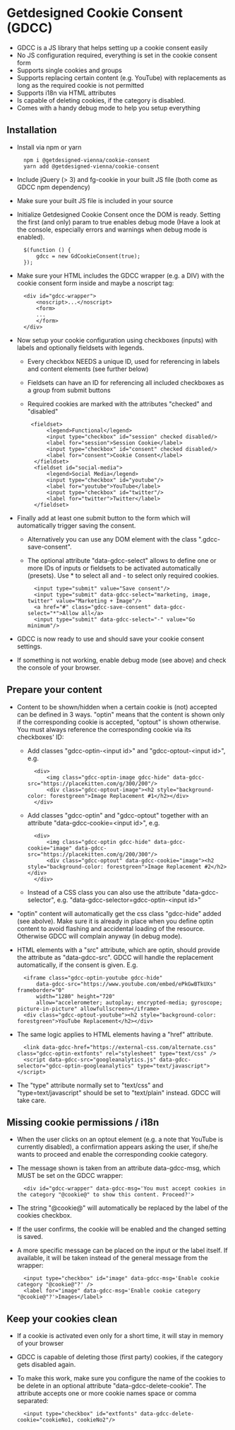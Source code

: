 Getdesigned Cookie Consent (GDCC)
======
* GDCC is a JS library that helps setting up a cookie consent easily
* No JS configuration required, everything is set in the cookie consent form
* Supports single cookies and groups
* Supports replacing certain content (e.g. YouTube) with replacements as long as the required cookie is not permitted
* Supports i18n via HTML attributes
* Is capable of deleting cookies, if the category is disabled.
* Comes with a handy debug mode to help you setup everything

## Installation
* Install via npm or yarn

        npm i @getdesigned-vienna/cookie-consent
        yarn add @getdesigned-vienna/cookie-consent
* Include jQuery (> 3) and fg-cookie in your built JS file (both come as GDCC npm dependency) 
* Make sure your built JS file is included in your source
* Initialize Getdesigned Cookie Consent once the DOM is ready. Setting the first (and only) param to true enables debug mode (Have a look at the console, especially errors and warnings when debug mode is enabled).

        $(function () {
            gdcc = new GdCookieConsent(true);
        });
* Make sure your HTML includes the GDCC wrapper (e.g. a DIV) with the cookie consent form inside and maybe a noscript tag:

        <div id="gdcc-wrapper">
            <noscript>...</noscript>
            <form>
            ...
            </form>
        </div>
* Now setup your cookie configuration using checkboxes (inputs) with labels and optionally fieldsets with legends.
    * Every checkbox NEEDS a unique ID, used for referencing in labels and content elements (see further below)
    * Fieldsets can have an ID for referencing all included checkboxes as a group from submit buttons
    * Required cookies are marked with the attributes "checked" and "disabled"

           <fieldset>
                <legend>Functional</legend>
                <input type="checkbox" id="session" checked disabled/>
                <label for="session">Session Cookie</label>
                <input type="checkbox" id="consent" checked disabled/>
                <label for="consent">Cookie Consent</label>
            </fieldset>
            <fieldset id="social-media">
                <legend>Social Media</legend>
                <input type="checkbox" id="youtube"/>
                <label for="youtube">YouTube</label>
                <input type="checkbox" id="twitter"/>
                <label for="twitter">Twitter</label>
            </fieldset>
 * Finally add at least one submit button to the form which will automatically trigger saving the consent.
    * Alternatively you can use any DOM element with the class ".gdcc-save-consent".
    * The optional attribute "data-gdcc-select" allows to define one or more IDs of inputs or fieldsets to be activated automatically (presets). Use * to select all and - to select only required cookies. 
    
            <input type="submit" value="Save consent"/>
            <input type="submit" data-gdcc-select="marketing, image, twitter" value="Marketing + Image"/>
            <a href="#" class="gdcc-save-consent" data-gdcc-select="*">Allow all</a>
            <input type="submit" data-gdcc-select="-" value="Go minimum"/>
* GDCC is now ready to use and should save your cookie consent settings.
* If something is not working, enable debug mode (see above) and check the console of your browser.

## Prepare your content
* Content to be shown/hidden when a certain cookie is (not) accepted can be defined in 3 ways. "optin" means that the content is shown only if the corresponding cookie is accepted, "optout" is shown otherwise. You must always reference the corresponding cookie via its checkboxes' ID:
    * Add classes "gdcc-optin-&lt;input id&gt;" and "gdcc-optout-&lt;input id&gt;", e.g.
    
            <div>
                <img class="gdcc-optin-image gdcc-hide" data-gdcc-src="https://placekitten.com/g/300/200"/>
                <div class="gdcc-optout-image"><h2 style="background-color: forestgreen">Image Replacement #1</h2></div>
            </div> 
    * Add classes "gdcc-optin" and "gdcc-optout" together with an attribute "data-gdcc-cookie=&lt;input id&gt;", e.g.
    
            <div>
                <img class="gdcc-optin gdcc-hide" data-gdcc-cookie="image" data-gdcc-src="https://placekitten.com/g/200/300"/>
                <div class="gdcc-optout" data-gdcc-cookie="image"><h2 style="background-color: forestgreen">Image Replacement #2</h2></div>
            </div>
    * Instead of a CSS class you can also use the attribute "data-gdcc-selector", e.g. "data-gdcc-selector=gdcc-optin-&lt;input id&gt;"
* "optin" content will automatically get the css class "gdcc-hide" added (see abolve). Make sure it is already in place when you define optin content to avoid flashing and accidental loading of the resource. Otherwise GDCC will complain anyway (in debug mode).
* HTML elements with a "src" attribute, which are optin, should provide the attribute as "data-gdcc-src". GDCC will handle the replacement automatically, if the consent is given. E.g.
        
        <iframe class="gdcc-optin-youtube gdcc-hide" 
            data-gdcc-src="https://www.youtube.com/embed/ePkGwBTkUXs" frameborder="0"
            width="1280" height="720"
            allow="accelerometer; autoplay; encrypted-media; gyroscope; picture-in-picture" allowfullscreen></iframe>
        <div class="gdcc-optout-youtube"><h2 style="background-color: forestgreen">YouTube Replacement</h2></div>
* The same logic applies to HTML elements having a "href" attribute.

        <link data-gdcc-href="https://external-css.com/alternate.css" class="gdcc-optin-extfonts" rel="stylesheet" type="text/css" />
        <script data-gdcc-src="googleanalytics.js" data-gdcc-selector="gdcc-optin-googleanalytics" type="text/javascript"></script>
* The "type" attribute normally set to "text/css" and "type=text/javascript" should be set to "text/plain" instead. GDCC will take care.

## Missing cookie permissions / i18n
* When the user clicks on an optout element (e.g. a note that YouTube is currently disabled), a confirmation appears asking the user, if she/he wants to proceed and enable the corresponding cookie category.
* The message shown is taken from an attribute data-gdcc-msg, which MUST be set on the GDCC wrapper:

        <div id="gdcc-wrapper" data-gdcc-msg='You must accept cookies in the category "@cookie@" to show this content. Proceed?'>
* The string "@cookie@" will automatically be replaced by the label of the cookies checkbox.
* If the user confirms, the cookie will be enabled and the changed setting is saved.
* A more specific message can be placed on the input or the label itself. If available, it will be taken instead of the general message from the wrapper:
        
        <input type="checkbox" id="image" data-gdcc-msg='Enable cookie category "@cookie@"?' />
        <label for="image" data-gdcc-msg='Enable cookie category "@cookie@"?'>Images</label>

## Keep your cookies clean
* If a cookie is activated even only for a short time, it will stay in memory of your browser
* GDCC is capable of deleting those (first party) cookies, if the category gets disabled again.
* To make this work, make sure you configure the name of the cookies to be delete in an optional attribute "data-gdcc-delete-cookie". The attribute accepts one or more cookie names space or comma separated:

        <input type="checkbox" id="extfonts" data-gdcc-delete-cookie="cookieNo1, cookieNo2"/>

   